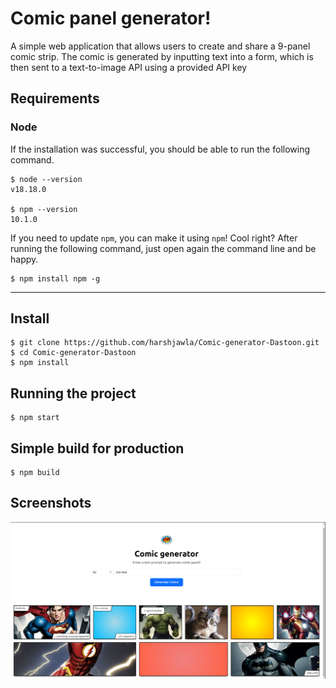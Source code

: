 # Comic panel generator!

A simple web application that allows users to create and share a 9-panel comic strip. The comic is generated by inputting text into a form, which is then sent to a text-to-image API using a provided API key


## Requirements

### Node

If the installation was successful, you should be able to run the following command.

    $ node --version
    v18.18.0

    $ npm --version
    10.1.0

If you need to update `npm`, you can make it using `npm`! Cool right? After running the following command, just open again the command line and be happy.

    $ npm install npm -g

---

## Install

    $ git clone https://github.com/harshjawla/Comic-generator-Dastoon.git
    $ cd Comic-generator-Dastoon
    $ npm install


## Running the project

    $ npm start

## Simple build for production

    $ npm build

## Screenshots

![ScreenShot](public/ss.png)